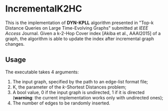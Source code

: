 # IncrementalK2HC
This is the implementation of **DYN-KPLL** algorithm presented in "Top-k Distance Queries on Large Time-Evolving Graphs"
submitted at *IEEE Access* Journal.
Given a k-2-Hop Cover index \[Akiba et al., AAAI2015\] of a graph, the algorithm is able to update the index after 
incremental graph changes.

## Usage
The executable takes 4 arguments:
1. The input graph, specified by the path to an edge-list format file;
2. K, the parameter of the *k*-Shortest Distances problem;
3. A bool value, 0 if the input graph is undirected, 1 if it is directed (**warning**: the current implementation works only with undirected ones);
4. The number of edges to be randomly inserted.
